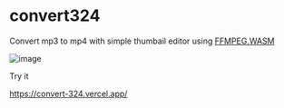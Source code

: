 # convert324

Convert mp3 to mp4 with simple thumbail editor using [FFMPEG.WASM](https://github.com/ffmpegwasm/ffmpeg.wasm)


![image](https://user-images.githubusercontent.com/69702813/142752219-00949a4c-5bbd-40c7-9080-04e95a04325f.png)

Try it

https://convert-324.vercel.app/
